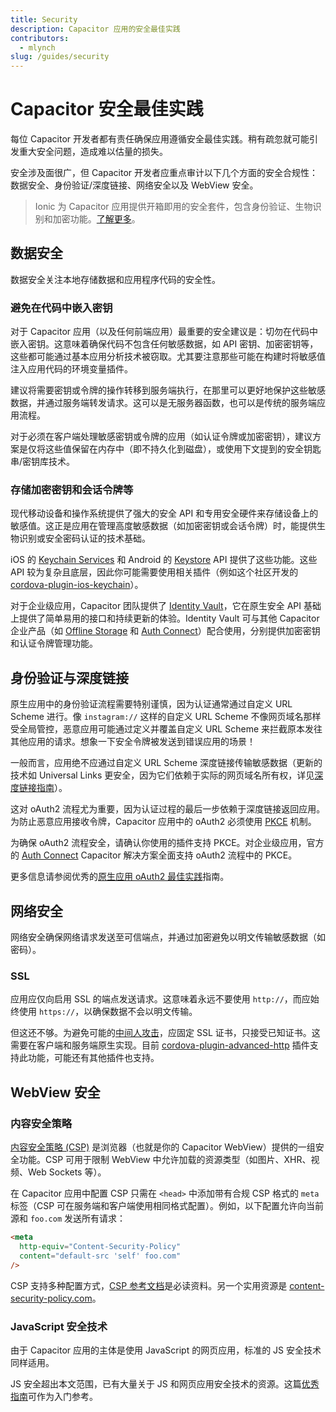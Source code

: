 ```yaml
---
title: Security
description: Capacitor 应用的安全最佳实践
contributors:
  - mlynch
slug: /guides/security
---
```


# Capacitor 安全最佳实践

每位 Capacitor 开发者都有责任确保应用遵循安全最佳实践。稍有疏忽就可能引发重大安全问题，造成难以估量的损失。

安全涉及面很广，但 Capacitor 开发者应重点审计以下几个方面的安全合规性：数据安全、身份验证/深度链接、网络安全以及 WebView 安全。

> Ionic 为 Capacitor 应用提供开箱即用的安全套件，包含身份验证、生物识别和加密功能。[了解更多](https://ionic.io/secure)。

## 数据安全

数据安全关注本地存储数据和应用程序代码的安全性。

### 避免在代码中嵌入密钥

对于 Capacitor 应用（以及任何前端应用）最重要的安全建议是：切勿在代码中嵌入密钥。这意味着确保代码不包含任何敏感数据，如 API 密钥、加密密钥等，这些都可能通过基本应用分析技术被窃取。尤其要注意那些可能在构建时将敏感值注入应用代码的环境变量插件。

建议将需要密钥或令牌的操作转移到服务端执行，在那里可以更好地保护这些敏感数据，并通过服务端转发请求。这可以是无服务器函数，也可以是传统的服务端应用流程。

对于必须在客户端处理敏感密钥或令牌的应用（如认证令牌或加密密钥），建议方案是仅将这些值保留在内存中（即不持久化到磁盘），或使用下文提到的安全钥匙串/密钥库技术。

### 存储加密密钥和会话令牌等

现代移动设备和操作系统提供了强大的安全 API 和专用安全硬件来存储设备上的敏感值。这正是应用在管理高度敏感数据（如加密密钥或会话令牌）时，能提供生物识别或安全密码认证的技术基础。

iOS 的 [Keychain Services](https://developer.apple.com/documentation/security/keychain_services) 和 Android 的 [Keystore](https://developer.android.com/training/articles/keystore) API 提供了这些功能。这些 API 较为复杂且底层，因此你可能需要使用相关插件（例如这个社区开发的 [cordova-plugin-ios-keychain](https://github.com/ionic-team/cordova-plugin-ios-keychain)）。

对于企业级应用，Capacitor 团队提供了 [Identity Vault](https://ionicframework.com/enterprise/identity-vault)，它在原生安全 API 基础上提供了简单易用的接口和持续更新的体验。Identity Vault 可与其他 Capacitor 企业产品（如 [Offline Storage](https://ionicframework.com/enterprise/offline-storage) 和 [Auth Connect](https://ionicframework.com/enterprise/auth-connect)）配合使用，分别提供加密密钥和认证令牌管理功能。

## 身份验证与深度链接

原生应用中的身份验证流程需要特别谨慎，因为认证通常通过自定义 URL Scheme 进行。像 `instagram://` 这样的自定义 URL Scheme 不像网页域名那样受全局管控，恶意应用可能通过定义并覆盖自定义 URL Scheme 来拦截原本发往其他应用的请求。想象一下安全令牌被发送到错误应用的场景！

一般而言，应用绝不应通过自定义 URL Scheme 深度链接传输敏感数据（更新的技术如 Universal Links 更安全，因为它们依赖于实际的网页域名所有权，详见[深度链接指南](./deep-links)）。

这对 oAuth2 流程尤为重要，因为认证过程的最后一步依赖于深度链接返回应用。为防止恶意应用接收令牌，Capacitor 应用中的 oAuth2 必须使用 [PKCE](https://oauth.net/2/pkce/) 机制。

为确保 oAuth2 流程安全，请确认你使用的插件支持 PKCE。对企业级应用，官方的 [Auth Connect](https://ionicframework.com/enterprise/auth-connect) Capacitor 解决方案全面支持 oAuth2 流程中的 PKCE。

更多信息请参阅优秀的[原生应用 oAuth2 最佳实践](https://auth0.com/blog/oauth-2-best-practices-for-native-apps/)指南。

## 网络安全

网络安全确保网络请求发送至可信端点，并通过加密避免以明文传输敏感数据（如密码）。

### SSL

应用应仅向启用 SSL 的端点发送请求。这意味着永远不要使用 `http://`，而应始终使用 `https://`，以确保数据不会以明文传输。

但这还不够。为避免可能的[中间人攻击](https://en.wikipedia.org/wiki/Man-in-the-middle_attack)，应固定 SSL 证书，只接受已知证书。这需要在客户端和服务端原生实现。目前 [cordova-plugin-advanced-http](https://github.com/silkimen/cordova-plugin-advanced-http) 插件支持此功能，可能还有其他插件也支持。

## WebView 安全

### 内容安全策略

[内容安全策略 (CSP)](https://developer.mozilla.org/en-US/docs/v3/Web/HTTP/CSP) 是浏览器（也就是你的 Capacitor WebView）提供的一组安全功能。CSP 可用于限制 WebView 中允许加载的资源类型（如图片、XHR、视频、Web Sockets 等）。

在 Capacitor 应用中配置 CSP 只需在 `<head>` 中添加带有合规 CSP 格式的 `meta` 标签（CSP 可在服务端和客户端使用相同格式配置）。例如，以下配置允许向当前源和 `foo.com` 发送所有请求：

```html
<meta
  http-equiv="Content-Security-Policy"
  content="default-src 'self' foo.com"
/>
```

CSP 支持多种配置方式，[CSP 参考文档](https://developer.mozilla.org/en-US/docs/v3/Web/HTTP/CSP)是必读资料。另一个实用资源是 [content-security-policy.com](https://content-security-policy.com/)。

### JavaScript 安全技术

由于 Capacitor 应用的主体是使用 JavaScript 的网页应用，标准的 JS 安全技术同样适用。

JS 安全超出本文范围，已有大量关于 JS 和网页应用安全技术的资源。这篇[优秀指南](https://wpengine.com/resources/javascript-security/)可作为入门参考。